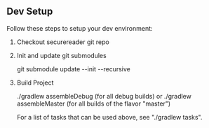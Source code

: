 ## Dev Setup

Follow these steps to setup your dev environment:

1. Checkout securereader git repo
2. Init and update git submodules

    git submodule update --init --recursive

3. Build Project

   ./gradlew assembleDebug (for all debug builds)
   	     or
   ./gradlew assembleMaster (for all builds of the flavor "master")

   For a list of tasks that can be used above, see "./gradlew tasks". 
